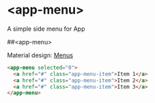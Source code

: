 # \<app-menu\>

A simple side menu for App

##&lt;app-menu&gt;

Material design: [Menus](https://www.google.com/design/spec/components/menus.html)

<!---
```
<custom-element-demo>
  <template>
    <script src="../webcomponentsjs/webcomponents-lite.js"></script>
   
    <link rel="import" href="app-menu.html">

    <style is="custom-style">
		body {
	    font-family: 'Roboto', 'Noto', sans-serif;
	    font-size: 14px;
	    margin: 0;
	    padding: 24px;
	    background-color: #fafafa;
	  }
	  app-menu {
			--app-menu-color: #616161;
			--primary-color: #F62A5A;
			--app-menu-selected-bg-color: rgba(0, 0, 0, 0.05);
		}
	</style>
    <next-code-block></next-code-block>
  </template>
</custom-element-demo>
```
-->
```html
<app-menu selected="0">
  <a href="#" class="app-menu-item">Item 1</a>
  <a href="#" class="app-menu-item">Item 2</a>
  <a href="#" class="app-menu-item">Item 3</a>
</app-menu>
```
